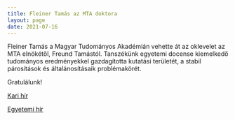```yaml
---
title: Fleiner Tamás az MTA doktora
layout: page 
date: 2021-07-16
---
```


Fleiner Tamás a Magyar Tudományos Akadémián vehette át az oklevelet az MTA elnökétől, Freund Tamástól. Tanszékünk egyetemi docense kiemelkedő tudományos eredményekkel gazdagította kutatási területét, a stabil párosítások és általánosításaik problémakörét.

Gratulálunk!

[Kari hír](https://www.vik.bme.hu/hir/2811-gratulalunk)

[Egyetemi hír](http://www.bme.hu/hirek/20210706/Ujabb_MTA_doktorokkal_bovult_a_BME_kutatoi_gardaja)


